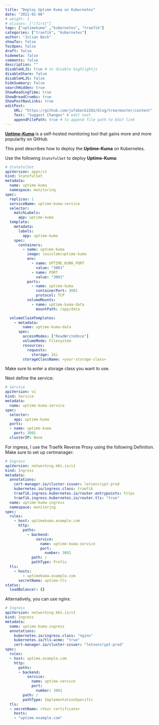 ```yaml
---
title: "Deploy Uptime Kuma on Kubernetes" 
date: "2021-01-06"
# weight: 1
# aliases: ["/first"]
tags: ["uptimekuma" ,"kubernetes", "traefik"]
categories: ["traefik", "kubernetes"]
author: "Julian Beck"
showToc: false
TocOpen: false
draft: false
hidemeta: false
comments: false
description: ""
disableHLJS: true # to disable highlightjs
disableShare: false
disableHLJS: false
hideSummary: false
searchHidden: true
ShowReadingTime: true
ShowBreadCrumbs: true
ShowPostNavLinks: true
editPost:
    URL: "https://github.com/jufabeck2202/blog/tree/master/content"
    Text: "Suggest Changes" # edit text
    appendFilePath: true # to append file path to Edit link
---
```

**[Uptime-Kuma](https://github.com/louislam/uptime-kuma)** is a self-hosted monitoring tool that gains more and more popularity on GitHub.

This post describes how to deploy the **Uptime-Kuma** on Kubernetes.

Use the following `StatefulSet` to deploy **Uptime-Kuma**:  
```yaml
# StatefulSet
apiVersion: apps/v1
kind: StatefulSet
metadata:
  name: uptime-kuma
  namespace: monitoring
spec:
  replicas: 1
  serviceName: uptime-kuma-service
  selector:
    matchLabels:
      app: uptime-kuma
  template:
    metadata:
      labels:
        app: uptime-kuma
    spec:
      containers:
        - name: uptime-kuma
          image: louislam/uptime-kuma
          env:
            - name: UPTIME_KUMA_PORT
              value: "3001"
            - name: PORT
              value: "3001"
          ports:
            - name: uptime-kuma
              containerPort: 3001
              protocol: TCP
          volumeMounts:
            - name: uptime-kuma-data
              mountPath: /app/data

  volumeClaimTemplates:
    - metadata:
        name: uptime-kuma-data
      spec:
        accessModes: ["ReadWriteOnce"]
        volumeMode: Filesystem
        resources:
          requests:
            storage: 2Gi
        storageClassName: <your-storage-class>
```
Make sure to enter a storage class you want to use. 

Next define the service:
```yaml
# Service
apiVersion: v1
kind: Service
metadata:
  name: uptime-kuma-service
spec:
  selector:
    app: uptime-kuma
  ports:
  - name: uptime-kuma
    port: 3001
  clusterIP: None
```
For ingress, I use the Traefik Reverse Proxy using the following Definition. 
Make sure to set up certmanager:
```yaml
# Ingress
apiVersion: networking.k8s.io/v1
kind: Ingress
metadata:
  annotations:
    cert-manager.io/cluster-issuer: letsencrypt-prod
    kubernetes.io/ingress.class: traefik
    traefik.ingress.kubernetes.io/router.entrypoints: https
    traefik.ingress.kubernetes.io/router.tls: "true"
  name: uptime-kuma-ingress
  namespace: monitoring
spec:
  rules:
    - host: uptimekuma.example.com
      http:
        paths:
          - backend:
              service:
                name: uptime-kuma-service
                port:
                  number: 3001
            path: /
            pathType: Prefix
  tls:
    - hosts:
        - uptimekuma.example.com
      secretName: uptime-tls
status:
  loadBalancer: {}
```
Alternatively, you can use nginx:
```yaml
# Ingress
apiVersion: networking.k8s.io/v1
kind: Ingress
metadata:
  name: uptime-kuma-ingress
  annotations:
    kubernetes.io/ingress.class: "nginx"
    kubernetes.io/tls-acme: "true"
    cert-manager.io/cluster-issuer: "letsencrypt-prod"
spec:
  rules:
  - host: uptime.example.com
    http:
      paths:
      - backend:
          service:
            name: uptime-service
            port:
              number: 3001
        path: /
        pathType: ImplementationSpecific
  tls:
  - secretName: <Your certificate>
    hosts:
    - "uptime.example.com"
```